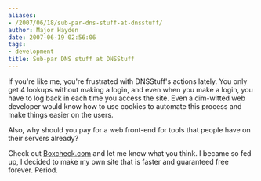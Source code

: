 ```yaml
---
aliases:
- /2007/06/18/sub-par-dns-stuff-at-dnsstuff/
author: Major Hayden
date: 2007-06-19 02:56:06
tags:
- development
title: Sub-par DNS stuff at DNSStuff
---
```


If you're like me, you're frustrated with DNSStuff's actions lately. You only get 4 lookups without making a login, and even when you make a login, you have to log back in each time you access the site. Even a dim-witted web developer would know how to use cookies to automate this process and make things easier on the users.

Also, why should you pay for a web front-end for tools that people have on their servers already?

Check out [Boxcheck.com][1] and let me know what you think. I became so fed up, I decided to make my own site that is faster and guaranteed free forever. Period.

 [1]: http://boxcheck.com/